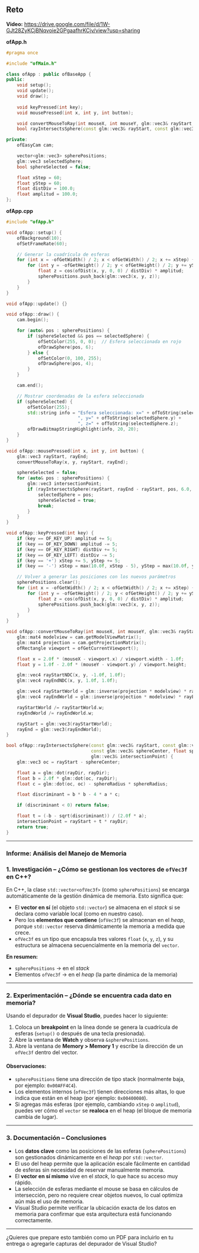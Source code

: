 Reto
---
**Video:** https://drive.google.com/file/d/1W-GJt28ZyKCjBNqvoie2GPgaafhrKCjv/view?usp=sharing

**ofApp.h**
```cpp
#pragma once

#include "ofMain.h"

class ofApp : public ofBaseApp {
public:
    void setup();
    void update();
    void draw();
    
    void keyPressed(int key);
    void mousePressed(int x, int y, int button);

    void convertMouseToRay(int mouseX, int mouseY, glm::vec3& rayStart, glm::vec3& rayEnd);
    bool rayIntersectsSphere(const glm::vec3& rayStart, const glm::vec3& rayDir, const glm::vec3& sphereCenter, float sphereRadius, glm::vec3& intersectionPoint);

private:
    ofEasyCam cam;

    vector<glm::vec3> spherePositions;
    glm::vec3 selectedSphere;
    bool sphereSelected = false;

    float xStep = 60;
    float yStep = 60;
    float distDiv = 100.0;
    float amplitud = 100.0;
};
```
**ofApp.cpp**
```cpp
#include "ofApp.h"

void ofApp::setup() {
    ofBackground(10);
    ofSetFrameRate(60);

    // Generar la cuadrícula de esferas
    for (int x = -ofGetWidth() / 2; x < ofGetWidth() / 2; x += xStep) {
        for (int y = -ofGetHeight() / 2; y < ofGetHeight() / 2; y += yStep) {
            float z = cos(ofDist(x, y, 0, 0) / distDiv) * amplitud;
            spherePositions.push_back(glm::vec3(x, y, z));
        }
    }
}

void ofApp::update() {}

void ofApp::draw() {
    cam.begin();

    for (auto& pos : spherePositions) {
        if (sphereSelected && pos == selectedSphere) {
            ofSetColor(255, 0, 0);  // Esfera seleccionada en rojo
            ofDrawSphere(pos, 6);
        } else {
            ofSetColor(0, 100, 255);
            ofDrawSphere(pos, 4);
        }
    }

    cam.end();

    // Mostrar coordenadas de la esfera seleccionada
    if (sphereSelected) {
        ofSetColor(255);
        std::string info = "Esfera seleccionada: x=" + ofToString(selectedSphere.x) +
                           ", y=" + ofToString(selectedSphere.y) +
                           ", z=" + ofToString(selectedSphere.z);
        ofDrawBitmapStringHighlight(info, 20, 20);
    }
}

void ofApp::mousePressed(int x, int y, int button) {
    glm::vec3 rayStart, rayEnd;
    convertMouseToRay(x, y, rayStart, rayEnd);

    sphereSelected = false;
    for (auto& pos : spherePositions) {
        glm::vec3 intersectionPoint;
        if (rayIntersectsSphere(rayStart, rayEnd - rayStart, pos, 6.0, intersectionPoint)) {
            selectedSphere = pos;
            sphereSelected = true;
            break;
        }
    }
}

void ofApp::keyPressed(int key) {
    if (key == OF_KEY_UP) amplitud += 5;
    if (key == OF_KEY_DOWN) amplitud -= 5;
    if (key == OF_KEY_RIGHT) distDiv += 5;
    if (key == OF_KEY_LEFT) distDiv -= 5;
    if (key == '+') xStep += 5, yStep += 5;
    if (key == '-') xStep = max(10.0f, xStep - 5), yStep = max(10.0f, yStep - 5);

    // Volver a generar las posiciones con los nuevos parámetros
    spherePositions.clear();
    for (int x = -ofGetWidth() / 2; x < ofGetWidth() / 2; x += xStep) {
        for (int y = -ofGetHeight() / 2; y < ofGetHeight() / 2; y += yStep) {
            float z = cos(ofDist(x, y, 0, 0) / distDiv) * amplitud;
            spherePositions.push_back(glm::vec3(x, y, z));
        }
    }
}

void ofApp::convertMouseToRay(int mouseX, int mouseY, glm::vec3& rayStart, glm::vec3& rayEnd) {
    glm::mat4 modelview = cam.getModelViewMatrix();
    glm::mat4 projection = cam.getProjectionMatrix();
    ofRectangle viewport = ofGetCurrentViewport();

    float x = 2.0f * (mouseX - viewport.x) / viewport.width - 1.0f;
    float y = 1.0f - 2.0f * (mouseY - viewport.y) / viewport.height;

    glm::vec4 rayStartNDC(x, y, -1.0f, 1.0f);
    glm::vec4 rayEndNDC(x, y, 1.0f, 1.0f);

    glm::vec4 rayStartWorld = glm::inverse(projection * modelview) * rayStartNDC;
    glm::vec4 rayEndWorld = glm::inverse(projection * modelview) * rayEndNDC;

    rayStartWorld /= rayStartWorld.w;
    rayEndWorld /= rayEndWorld.w;

    rayStart = glm::vec3(rayStartWorld);
    rayEnd = glm::vec3(rayEndWorld);
}

bool ofApp::rayIntersectsSphere(const glm::vec3& rayStart, const glm::vec3& rayDir,
                                const glm::vec3& sphereCenter, float sphereRadius,
                                glm::vec3& intersectionPoint) {
    glm::vec3 oc = rayStart - sphereCenter;

    float a = glm::dot(rayDir, rayDir);
    float b = 2.0f * glm::dot(oc, rayDir);
    float c = glm::dot(oc, oc) - sphereRadius * sphereRadius;

    float discriminant = b * b - 4 * a * c;

    if (discriminant < 0) return false;

    float t = (-b - sqrt(discriminant)) / (2.0f * a);
    intersectionPoint = rayStart + t * rayDir;
    return true;
}
```
---
### Informe: Análisis del Manejo de Memoria

### 1. **Investigación – ¿Cómo se gestionan los vectores de `ofVec3f` en C++?**

En C++, la clase `std::vector<ofVec3f>` (como `spherePositions`) se encarga automáticamente de la gestión dinámica de memoria. Esto significa que:

- El **vector en sí** (el objeto `std::vector`) se almacena en el *stack* si se declara como variable local (como en nuestro caso).
- Pero los **elementos que contiene** (`ofVec3f`) se almacenan en el *heap*, porque `std::vector` reserva dinámicamente la memoria a medida que crece.
- `ofVec3f` es un tipo que encapsula tres valores `float` (`x`, `y`, `z`), y su estructura se almacena secuencialmente en la memoria del `vector`.

**En resumen:**
- `spherePositions` → en el *stack*
- Elementos `ofVec3f` → en el *heap* (la parte dinámica de la memoria)

---

### 2. **Experimentación – ¿Dónde se encuentra cada dato en memoria?**

Usando el depurador de **Visual Studio**, puedes hacer lo siguiente:

1. Coloca un **breakpoint** en la línea donde se genera la cuadrícula de esferas (`setup()` o después de una tecla presionada).
2. Abre la ventana de **Watch** y observa `&spherePositions`.
3. Abre la ventana de **Memory > Memory 1** y escribe la dirección de un `ofVec3f` dentro del vector.

#### Observaciones:

- `spherePositions` tiene una dirección de tipo stack (normalmente baja, por ejemplo: `0x00AFF4C4`).
- Los elementos internos (`ofVec3f`) tienen direcciones más altas, lo que indica que están en el heap (por ejemplo: `0x00400080`).
- Si agregas más esferas (por ejemplo, cambiando `xStep` o `amplitud`), puedes ver cómo el `vector` se **realoca** en el heap (el bloque de memoria cambia de lugar).

---

### 3. **Documentación – Conclusiones**

- Los **datos clave** como las posiciones de las esferas (`spherePositions`) son gestionados dinámicamente en el *heap* por `std::vector`.
- El uso del heap permite que la aplicación escale fácilmente en cantidad de esferas sin necesidad de reservar manualmente memoria.
- El **vector en sí mismo** vive en el *stack*, lo que hace su acceso muy rápido.
- La selección de esferas mediante el mouse se basa en cálculos de intersección, pero no requiere crear objetos nuevos, lo cual optimiza aún más el uso de memoria.
- Visual Studio permite verificar la ubicación exacta de los datos en memoria para confirmar que esta arquitectura está funcionando correctamente.

---

¿Quieres que prepare esto también como un PDF para incluirlo en tu entrega o agregarle capturas del depurador de Visual Studio?
